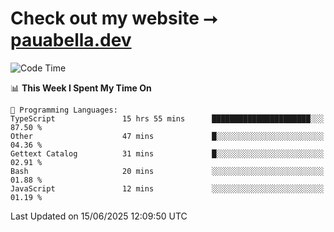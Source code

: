 # Check out my website ⭢ [pauabella.dev](https://pauabella.dev)

<!--START_SECTION:waka-->
![Code Time](http://img.shields.io/badge/Code%20Time-4%2C532%20hrs%2010%20mins-blue)

📊 **This Week I Spent My Time On** 

```text
💬 Programming Languages: 
TypeScript               15 hrs 55 mins      ██████████████████████░░░   87.50 % 
Other                    47 mins             █░░░░░░░░░░░░░░░░░░░░░░░░   04.36 % 
Gettext Catalog          31 mins             █░░░░░░░░░░░░░░░░░░░░░░░░   02.91 % 
Bash                     20 mins             ░░░░░░░░░░░░░░░░░░░░░░░░░   01.88 % 
JavaScript               12 mins             ░░░░░░░░░░░░░░░░░░░░░░░░░   01.19 % 
```


 Last Updated on 15/06/2025 12:09:50 UTC
<!--END_SECTION:waka-->
